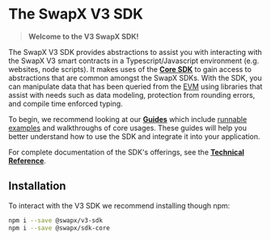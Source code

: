 # The SwapX V3 SDK

> **Welcome to the V3 SwapX SDK!**

The SwapX V3 SDK provides abstractions to assist you with interacting with the SwapX V3 smart contracts in a Typescript/Javascript environment (e.g. websites, node scripts). It makes uses of the [**Core SDK**](core/overview) to gain access to abstractions that are common amongst the SwapX SDKs. With the SDK, you can manipulate data that has been queried from the [EVM](https://ethereum.org/en/developers/docs/evm/) using libraries that assist with needs such as data modeling, protection from rounding errors, and compile time enforced typing.

To begin, we recommend looking at our [**Guides**](guides/01-background) which include [runnable examples](https://github.com/hi-swapx/sdk/tree/main/packages/v3-sdk) and walkthroughs of core usages. These guides will help you better understand how to use the SDK and integrate it into your application.

For complete documentation of the SDK's offerings, see the [**Technical Reference**](reference/overview).

## Installation

To interact with the V3 SDK we recommend installing though npm:

```bash
npm i --save @swapx/v3-sdk
npm i --save @swapx/sdk-core
```
